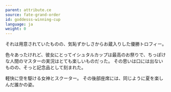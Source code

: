 ```yaml
---
parent: attribute.ce
source: fate-grand-order
id: goddesss-winning-cup
language: ja
weight: 0
---
```


それは用意されていたものの、気恥ずかしさからお蔵入りした優勝トロフィー。

色々あったけれど、彼女にとってイシュタルカップは最高のお祭りで、ちっぽけな人間のマスターの実況はとても楽しいものだった。
その思いは口には出ないものの、そっと記念品として刻まれた。

軽快に空を駆ける女神とスクーター。
その後部座席には、同じように夏を楽しんだ誰かの姿。
